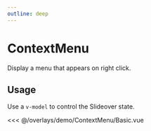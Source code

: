 ```yaml
---
outline: deep
---
```


<script setup>
import Basic from './demo/ContextMenu/Basic.vue';
</script>

# ContextMenu

Display a menu that appears on right click.

## Usage

Use a `v-model` to control the Slideover state.

<DemoContainer>
<Basic/>
</DemoContainer>

<<< @/overlays/demo/ContextMenu/Basic.vue